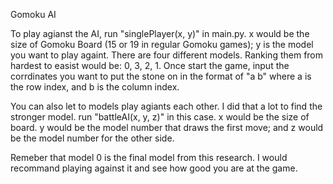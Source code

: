 Gomoku AI

To play agianst the AI, run "singlePlayer(x, y)" in main.py. 
x would be the size of Gomoku Board (15 or 19 in regular Gomoku games); 
y is the model you want to play againt. 
There are four different models. Ranking them from hardest to easist would be: 0, 3, 2, 1. 
Once start the game, input the corrdinates you want to put the stone on in the format of "a b"
where a is the row index, and b is the column index.

You can also let to models play agiants each other. I did that a lot to find the stronger model.
run "battleAI(x, y, z)" in this case. x would be the size of board. 
y would be the model number that draws the first move; and z would be the  model number for the other side.

Remeber that model 0 is the final model from this research. I would recommand playing against it and see how good you are at the game.